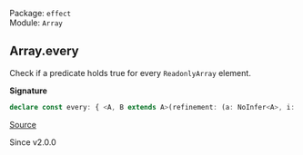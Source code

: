 Package: `effect`<br />
Module: `Array`<br />

## Array.every

Check if a predicate holds true for every `ReadonlyArray` element.

**Signature**

```ts
declare const every: { <A, B extends A>(refinement: (a: NoInfer<A>, i: number) => a is B): (self: ReadonlyArray<A>) => self is ReadonlyArray<B>; <A>(predicate: (a: NoInfer<A>, i: number) => boolean): (self: ReadonlyArray<A>) => boolean; <A, B extends A>(self: ReadonlyArray<A>, refinement: (a: A, i: number) => a is B): self is ReadonlyArray<B>; <A>(self: ReadonlyArray<A>, predicate: (a: A, i: number) => boolean): boolean; }
```

[Source](https://github.com/Effect-TS/effect/tree/main/packages/effect/src/Array.ts#L2864)

Since v2.0.0